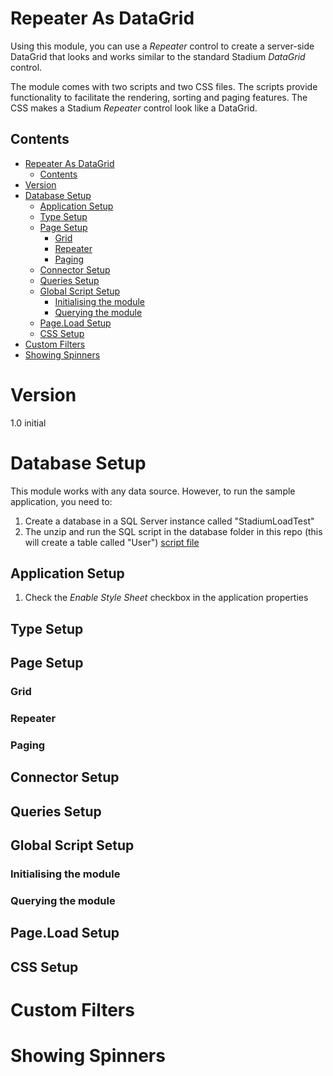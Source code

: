 # Repeater As DataGrid
Using this module, you can use a *Repeater* control to create a server-side DataGrid that looks and works similar to the standard Stadium *DataGrid* control. 

The module comes with two scripts and two CSS files. The scripts provide functionality to facilitate the rendering, sorting and paging features. The CSS makes a Stadium *Repeater* control look like a DataGrid. 

## Contents
- [Repeater As DataGrid](#repeater-as-datagrid) <!-- omit in toc -->
  - [Contents](#contents) <!-- omit in toc -->
- [Version](#version)
- [Database Setup](#database-setup)
  - [Application Setup](#application-setup)
  - [Type Setup](#type-setup)
  - [Page Setup](#page-setup)
    - [Grid](#grid)
    - [Repeater](#repeater)
    - [Paging](#paging)
  - [Connector Setup](#connector-setup)
  - [Queries Setup](#queries-setup)
  - [Global Script Setup](#global-script-setup)
    - [Initialising the module](#initialising-the-module)
    - [Querying the module](#querying-the-module)
  - [Page.Load Setup](#pageload-setup)
  - [CSS Setup](#css-setup)
- [Custom Filters](#custom-filters)
- [Showing Spinners](#showing-spinners)

# Version
1.0 initial

# Database Setup
This module works with any data source. However, to run the sample application, you need to:

1. Create a database in a SQL Server instance called "StadiumLoadTest"
2. The unzip and run the SQL script in the database folder in this repo (this will create a table called "User") [script file](database/script.zip)

## Application Setup
1. Check the *Enable Style Sheet* checkbox in the application properties

## Type Setup


## Page Setup

### Grid

### Repeater

### Paging

## Connector Setup

## Queries Setup

## Global Script Setup

### Initialising the module

### Querying the module

## Page.Load Setup

## CSS Setup

# Custom Filters

# Showing Spinners

